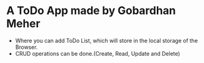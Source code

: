 # A ToDo App made by Gobardhan Meher
- Where you can add ToDo List, which will store in the local storage of the Browser.
- CRUD operations can be done.(Create, Read, Update and Delete)
